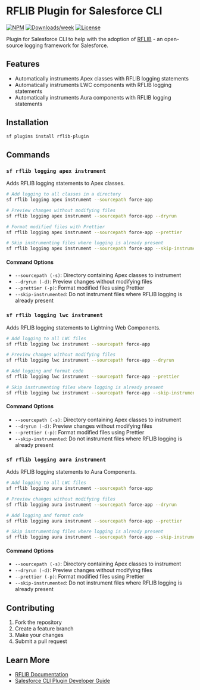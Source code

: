 # RFLIB Plugin for Salesforce CLI

[![NPM](https://img.shields.io/npm/v/rflib-plugin.svg?label=rflib-plugin)](https://www.npmjs.com/package/rflib-plugin) [![Downloads/week](https://img.shields.io/npm/dw/rflib-plugin.svg)](https://npmjs.org/package/rflib-plugin) [![License](https://img.shields.io/badge/License-BSD%203--Clause-brightgreen.svg)](https://raw.githubusercontent.com/salesforcecli/rflib-plugin/main/LICENSE)

Plugin for Salesforce CLI to help with the adoption of [RFLIB](https://github.com/j-fischer/rflib) - an open-source logging framework for Salesforce.

## Features

- Automatically instruments Apex classes with RFLIB logging statements
- Automatically instruments LWC components with RFLIB logging statements
- Automatically instruments Aura components with RFLIB logging statements

## Installation

```bash
sf plugins install rflib-plugin
```

## Commands

### `sf rflib logging apex instrument`

Adds RFLIB logging statements to Apex classes.

```bash
# Add logging to all classes in a directory
sf rflib logging apex instrument --sourcepath force-app

# Preview changes without modifying files
sf rflib logging apex instrument --sourcepath force-app --dryrun

# Format modified files with Prettier
sf rflib logging apex instrument --sourcepath force-app --prettier

# Skip instrumenting files where logging is already present
sf rflib logging apex instrument --sourcepath force-app --skip-instrumented
```

#### Command Options

- `--sourcepath (-s)`: Directory containing Apex classes to instrument
- `--dryrun (-d)`: Preview changes without modifying files
- `--prettier (-p)`: Format modified files using Prettier
- `--skip-instrumented`: Do not instrument files where RFLIB logging is already present

### `sf rflib logging lwc instrument`

Adds RFLIB logging statements to Lightning Web Components.

```bash
# Add logging to all LWC files
sf rflib logging lwc instrument --sourcepath force-app

# Preview changes without modifying files
sf rflib logging lwc instrument --sourcepath force-app --dryrun

# Add logging and format code
sf rflib logging lwc instrument --sourcepath force-app --prettier

# Skip instrumenting files where logging is already present
sf rflib logging lwc instrument --sourcepath force-app --skip-instrumented
```

#### Command Options

- `--sourcepath (-s)`: Directory containing Apex classes to instrument
- `--dryrun (-d)`: Preview changes without modifying files
- `--prettier (-p)`: Format modified files using Prettier
- `--skip-instrumented`: Do not instrument files where RFLIB logging is already present

### `sf rflib logging aura instrument`

Adds RFLIB logging statements to Aura Components.

```bash
# Add logging to all LWC files
sf rflib logging aura instrument --sourcepath force-app

# Preview changes without modifying files
sf rflib logging aura instrument --sourcepath force-app --dryrun

# Add logging and format code
sf rflib logging aura instrument --sourcepath force-app --prettier

# Skip instrumenting files where logging is already present
sf rflib logging aura instrument --sourcepath force-app --skip-instrumented
```

#### Command Options

- `--sourcepath (-s)`: Directory containing Apex classes to instrument
- `--dryrun (-d)`: Preview changes without modifying files
- `--prettier (-p)`: Format modified files using Prettier
- `--skip-instrumented`: Do not instrument files where RFLIB logging is already present

## Contributing

1. Fork the repository
2. Create a feature branch
3. Make your changes
4. Submit a pull request

## Learn More

- [RFLIB Documentation](https://github.com/j-fischer/rflib)
- [Salesforce CLI Plugin Developer Guide](https://developer.salesforce.com/docs/atlas.en-us.sfdx_cli_plugins.meta/sfdx_cli_plugins/cli_plugins_architecture_sf_cli.htm)
